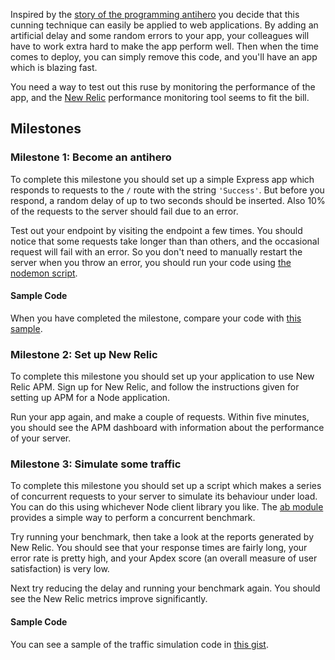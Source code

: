 Inspired by the [story of the programming antihero](http://www.dodgycoder.net/2012/02/coding-tricks-of-game-developers.html) you decide that this cunning technique can easily be applied to web applications.  By adding an artificial delay and some random errors to your app, your colleagues will have to work extra hard to make the app perform well.  Then when the time comes to deploy, you can simply remove this code, and you'll have an app which is blazing fast.

You need a way to test out this ruse by monitoring the performance of the app, and the [New Relic](http://newrelic.com/) performance monitoring tool seems to fit the bill.

## Milestones

### Milestone 1: Become an antihero

To complete this milestone you should set up a simple Express app which responds to requests to the `/` route with the string `'Success'`.  But before you respond, a random delay of up to two seconds should be inserted.  Also 10% of the requests to the server should fail due to an error.

Test out your endpoint by visiting the endpoint a few times.  You should notice that some requests take longer than than others, and the occasional request will fail with an error.  So you don't need to manually restart the server when you throw an error, you should run your code using [the nodemon script](https://github.com/remy/nodemon).

#### Sample Code

When you have completed the milestone, compare your code with [this sample](https://gist.github.com/oampo/040ce925959caf77c5d3).

### Milestone 2: Set up New Relic

To complete this milestone you should set up your application to use New Relic APM.  Sign up for New Relic, and follow the instructions given for setting up APM for a Node application.

Run your app again, and make a couple of requests.  Within five minutes, you should see the APM dashboard with information about the performance of your server.

### Milestone 3: Simulate some traffic

To complete this milestone you should set up a script which makes a series of concurrent requests to your server to simulate its behaviour under load.  You can do this using whichever Node client library you like.  The [ab module](https://www.npmjs.com/package/ab) provides a simple way to perform a concurrent benchmark.

Try running your benchmark, then take a look at the reports generated by New Relic.  You should see that your response times are fairly long, your error rate is pretty high, and your Apdex score (an overall measure of user satisfaction) is very low.

Next try reducing the delay and running your benchmark again.  You should see the New Relic metrics improve significantly.

#### Sample Code

You can see a sample of the traffic simulation code in [this gist](https://gist.github.com/oampo/ff4c0bccf01371b593d6).


